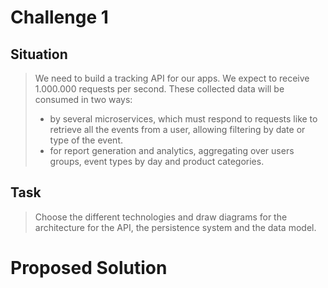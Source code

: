 # Challenge 1

## Situation


>We need to build a tracking API for our apps. We expect to receive 1.000.000 requests per second. These collected data will be consumed in two ways:
>* by several microservices, which must respond to requests like to retrieve all the events from a user, allowing filtering by date or type of the event.		
>* for report generation and analytics, aggregating over users groups, event types by day and product categories.
>

## Task

>Choose the different technologies and draw diagrams for the 
architecture for the API, the persistence system and the data model.


# Proposed Solution





